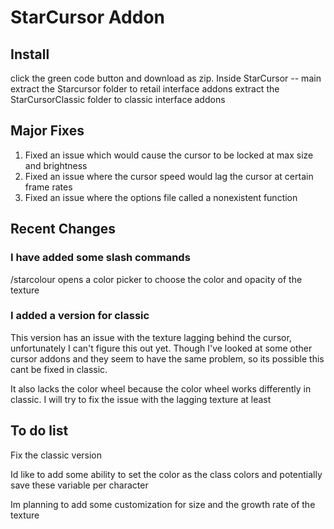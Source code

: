 # StarCursor Addon

## Install
click the green code button and download as zip.
Inside StarCursor -- main extract the Starcursor folder to retail interface addons
extract the StarCursorClassic folder to classic interface addons


## Major Fixes
1. Fixed an issue which would cause the cursor to be locked at max size and brightness
2. Fixed an issue where the cursor speed would lag the cursor at certain frame rates
3. Fixed an issue where the options file called a nonexistent function

## Recent Changes

### I have added some slash commands
/starcolour opens a color picker to choose the color and opacity of the texture

### I added a version for classic
This version has an issue with the texture lagging behind the cursor, unfortunately I can't figure this out yet. Though I've looked at some other cursor
addons and they seem to have the same problem, so its possible this cant be fixed in classic.

It also lacks the color wheel because the color wheel works differently in classic. I will try to fix the issue with the lagging texture at least

## To do list

Fix the classic version

Id like to add some ability to set the color as the class colors and potentially save these variable per character

Im planning to add some customization for size and the growth rate of the texture
